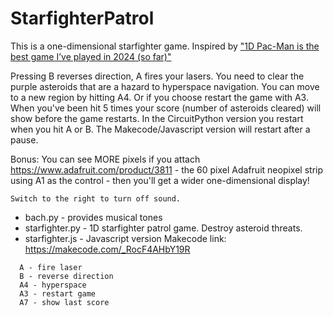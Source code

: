 # StarfighterPatrol

This is a one-dimensional starfighter game. Inspired by ["1D Pac-Man is the best game I’ve played in 2024 (so far)"](https://arstechnica.com/gaming/2024/01/1d-pac-man-is-the-best-game-ive-played-in-2024-so-far/)

Pressing B reverses direction, A fires your lasers. You need to clear the purple asteroids that are a hazard to hyperspace navigation. You can move to a new region by hitting A4. Or if you choose restart the game with A3. When you've been hit 5 times your score (number of asteroids cleared) will show before the game restarts.
In the CircuitPython version you restart when you hit A or B. The Makecode/Javascript version will restart after a pause. 

Bonus: You can see MORE pixels if you attach https://www.adafruit.com/product/3811 - the 60 pixel Adafruit neopixel strip using A1 as the control - then you'll get a wider one-dimensional display!

```
Switch to the right to turn off sound.
```
* bach.py - provides musical tones
* starfighter.py - 1D starfighter patrol game. Destroy asteroid threats.
* starfighter.js - Javascript version Makecode link: https://makecode.com/_RocF4AHbY19R

```
  A - fire laser
  B - reverse direction
  A4 - hyperspace
  A3 - restart game
  A7 - show last score
```  
